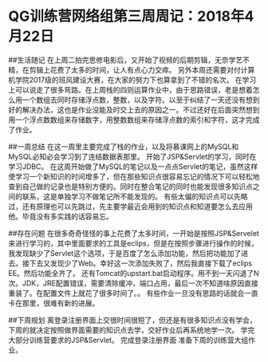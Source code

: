 # QG训练营网络组第三周周记：2018年4月22日

##生活随记
  在上周二拍完思修电影后，又开始了视频的后期剪辑，无奈学艺不精，在剪辑上花费了太多的时间，让人有点心力交瘁。
  另外本周还需要对付计算机学院2017级的班风建设大赛，在大家的努力下也算拿到了不错的名次。
  在学习上可以说走了很多弯路。在上周栈的四则运算作业中，由于思路错误，老是想着怎么用一个数组去同时存储浮点数，整数，以及字符。以至于纠结了一天还没有想到好的解决办法，这也是作业没能及时交上去的原因之一。不过还好在后面突然想到用一个浮点数数组来存储数字，用整数数组来存储浮点数的索引和字符，这才完成了作业。
  
##一周总结
  在这一周里主要完成了栈的作业，以及将慕课网上的MySQL和MySQL必知必会学习到了连结数据表那里。
  开始了JSP&Servlet的学习，同时在学习JDBC。
  在这周开始做了MySQL的笔记以及一点点Servlet的笔记，虽然这样使学习一个新知识的时间增多了，但在那些知识点很容易忘记的情况下可以轻松地查到自己做的记录也是特别方便的。同时在整合笔记的同时也能发现很多知识点之间的联系，这是单独学习不做笔记所不能发现的。
  有些太偏的知识点可以先略过，还有原理也可以先跳过，先主要学最近会用到的知识点和知道要怎么去应用他。毕竟没有多实践的话容易忘。
  
    
    
##存在问题
  在很多奇奇怪怪的事上花费了太多时间，一开始是按照JSP&Servelet 来进行学习的，其中里面要求的工具是eclips，但是在按照步骤进行操作的时候，我发现缺少了Servlet这个选项，于是百度了怎么添加功能，然后把功能加了进去。接下去又发现少了Web。幸好这一次添加失败了，然后我直接下载了eclips EE。然后功能全齐了。
  还有Tomcat的upstart.bat启动程序。用不到一天闪退了N次。JDK，JRE配置错误，需要清除缓冲，端口占用，最后一次不知道啥原因直接重装了。在配置文件上就花了很多时间了。。
    有些作业一旦没有思路的话就会一直卡在那里，很难有新的进展。
    
##下周规划
  离登录注册界面上交很时间很短了，但还是有很多知识点没有学会，下周的就决定按照做界面需要的知识点去学，交好作业后再系统地学一次。
  学完大部分训练营要求的JSP&Servlet。
  完成登录注册界面
  准备下周的训练营大组作业。
  
  